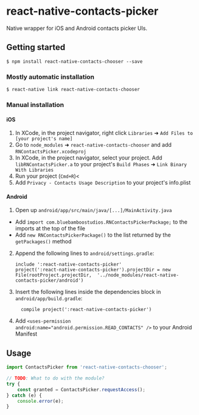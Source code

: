 
# react-native-contacts-picker

Native wrapper for iOS and Android contacts picker UIs.

## Getting started

`$ npm install react-native-contacts-chooser --save`

### Mostly automatic installation

`$ react-native link react-native-contacts-chooser`

### Manual installation


#### iOS

1. In XCode, in the project navigator, right click `Libraries` ➜ `Add Files to [your project's name]`
2. Go to `node_modules` ➜ `react-native-contacts-chooser` and add `RNContactsPicker.xcodeproj`
3. In XCode, in the project navigator, select your project. Add `libRNContactsPicker.a` to your project's `Build Phases` ➜ `Link Binary With Libraries`
4. Run your project (`Cmd+R`)<
5. Add ```Privacy - Contacts Usage Description``` to your project's info.plist

#### Android

1. Open up `android/app/src/main/java/[...]/MainActivity.java`
  - Add `import com.bluebamboostudios.RNContactsPickerPackage;` to the imports at the top of the file
  - Add `new RNContactsPickerPackage()` to the list returned by the `getPackages()` method
2. Append the following lines to `android/settings.gradle`:
  	```
  	include ':react-native-contacts-picker'
  	project(':react-native-contacts-picker').projectDir = new File(rootProject.projectDir, 	'../node_modules/react-native-contacts-picker/android')
  	```
3. Insert the following lines inside the dependencies block in `android/app/build.gradle`:
  	```
      compile project(':react-native-contacts-picker')
  	```
4. Add ```<uses-permission android:name="android.permission.READ_CONTACTS" />``` to your Android Manifest

## Usage
```javascript
import ContactsPicker from 'react-native-contacts-chooser';

// TODO: What to do with the module?
try {
	const granted = ContactsPicker.requestAccess();
} catch (e) {
	console.error(e);
}
```
  